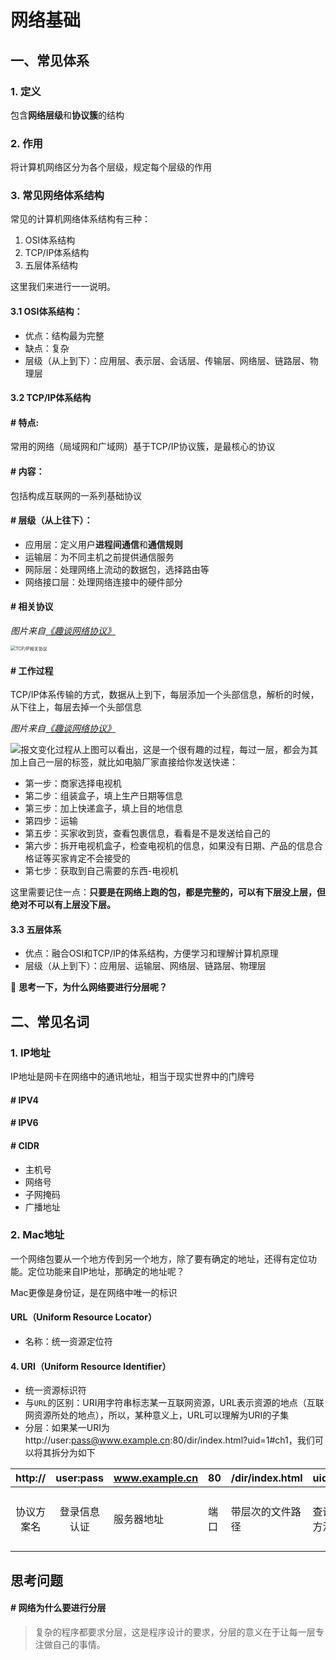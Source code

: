 # 网络基础

## 一、常见体系

### 1. 定义

包含**网络层级**和**协议簇**的结构

### 2. 作用

将计算机网络区分为各个层级，规定每个层级的作用

### 3. 常见网络体系结构

常见的计算机网络体系结构有三种：

1. OSI体系结构
2. TCP/IP体系结构
3. 五层体系结构

这里我们来进行一一说明。

#### 3.1 OSI体系结构：

- 优点：结构最为完整
- 缺点：复杂
- 层级（从上到下）：应用层、表示层、会话层、传输层、网络层、链路层、物理层

#### 3.2 TCP/IP体系结构

#### # 特点:

常用的网络（局域网和广域网）基于TCP/IP协议簇，是最核心的协议

#### # 内容：

包括构成互联网的一系列基础协议

#### # 层级（从上往下）：

- 应用层：定义用户**进程间通信**和**通信规则**
- 运输层：为不同主机之前提供通信服务
- 网际层：处理网络上流动的数据包，选择路由等
- 网络接口层：处理网络连接中的硬件部分

#### # 相关协议

*图片来自[《趣谈网络协议》](https://time.geekbang.org/column/intro/85)*

<img src="https://teaof-konwleadge-1255982134.cos.ap-shanghai.myqcloud.com/blog/%E7%BD%91%E7%BB%9C/%E7%BD%91%E7%BB%9C%E5%9F%BA%E7%A1%80/TCP%3AIP%E7%9B%B8%E5%85%B3%E5%8D%8F%E8%AE%AE.jpg" alt="TCP/IP相关协议" style="zoom:50%;" />

#### # 工作过程

TCP/IP体系传输的方式，数据从上到下，每层添加一个头部信息，解析的时候，从下往上，每层去掉一个头部信息

*图片来自[《趣谈网络协议》](https://time.geekbang.org/column/intro/85)*

![报文变化过程](https://teaof-konwleadge-1255982134.cos.ap-shanghai.myqcloud.com/blog/%E7%BD%91%E7%BB%9C/%E7%BD%91%E7%BB%9C%E5%9F%BA%E7%A1%80/%E6%8A%A5%E6%96%87%E6%A0%BC%E5%BC%8F%E5%8F%98%E5%8C%96%E8%BF%87%E7%A8%8B.jpg)从上图可以看出，这是一个很有趣的过程，每过一层，都会为其加上自己一层的标签，就比如电脑厂家直接给你发送快递：

- 第一步：商家选择电视机
- 第二步：组装盒子，填上生产日期等信息
- 第三步：加上快递盒子，填上目的地信息
- 第四步：运输
- 第五步：买家收到货，查看包裹信息，看看是不是发送给自己的
- 第六步：拆开电视机盒子，检查电视机的信息，如果没有日期、产品的信息合格证等买家肯定不会接受的
- 第七步：获取到自己需要的东西-电视机

这里需要记住一点：**只要是在网络上跑的包，都是完整的，可以有下层没上层，但绝对不可以有上层没下层。**

#### 3.3 五层体系

- 优点：融合OSI和TCP/IP的体系结构，方便学习和理解计算机原理
- 层级（从上到下）：应用层、运输层、网络层、链路层、物理层

🤔 **思考一下，为什么网络要进行分层呢？**

## 二、常见名词

### 1. IP地址

IP地址是网卡在网络中的通讯地址，相当于现实世界中的门牌号

#### # IPV4

#### # IPV6

#### # CIDR

- 主机号
- 网络号
- 子网掩码
- 广播地址

### 2.  Mac地址

一个网络包要从一个地方传到另一个地方，除了要有确定的地址，还得有定位功能。定位功能来自IP地址，那确定的地址呢？

Mac更像是身份证，是在网络中唯一的标识

####  URL（Uniform Resource Locator）

- 名称：统一资源定位符

#### 4. URI（Uniform Resource Identifier）

- 统一资源标识符
- 与`URL`的区别：URI用字符串标志某一互联网资源，URL表示资源的地点（互联网资源所处的地点），所以，某种意义上，URL可以理解为URI的子集
- 分层：如果某一URI为  http://user:pass@www.example.cn:80/dir/index.html?uid=1#ch1，我们可以将其拆分为如下

|  http://   |  user:pass   | www.example.cn | 80   | /dir/index.html  | uid=1    | ch1      |
| :--------: | :----------: | -------------- | ---- | ---------------- | -------- | -------- |
| 协议方案名 | 登录信息认证 | 服务器地址     | 端口 | 带层次的文件路径 | 查询方法 | 片段标志 |



## 思考问题

#### # 网络为什么要进行分层

> 复杂的程序都要求分层，这是程序设计的要求，分层的意义在于让每一层专注做自己的事情。

